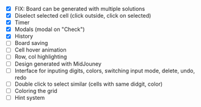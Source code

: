 - [x] FIX: Board can be generated with multiple solutions
- [x] Diselect selected cell (click outside, click on selected)
- [x] Timer
- [x] Modals (modal on "Check")
- [x] History
- [ ] Board saving
- [ ] Cell hover animation
- [ ] Row, col highlighting
- [ ] Design generated with MidJouney
- [ ] Interface for inputing digits, colors, switching input mode, delete, undo, redo
- [ ] Double click to select similar (cells with same didgit, color)
- [ ] Coloring the grid
- [ ] Hint system

